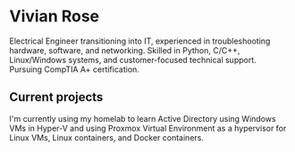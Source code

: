 # Vivian Rose
Electrical Engineer transitioning into IT, experienced in troubleshooting hardware, software, and networking. Skilled in Python, C/C++, Linux/Windows systems, and customer-focused technical support. Pursuing CompTIA A+ certification.

## Current projects
I'm currently using my homelab to learn Active Directory using Windows VMs in Hyper-V and using Proxmox Virtual Environment as a hypervisor for Linux VMs, Linux containers, and Docker containers.
